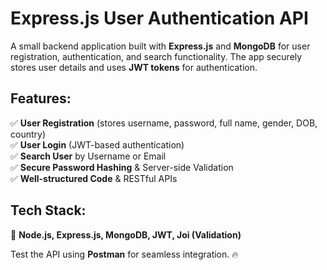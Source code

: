 # Express.js User Authentication API  

A small backend application built with **Express.js** and **MongoDB** for user registration, authentication, and search functionality. The app securely stores user details and uses **JWT tokens** for authentication.  

## Features:  
✅ **User Registration** (stores username, password, full name, gender, DOB, country)  
✅ **User Login** (JWT-based authentication)  
✅ **Search User** by Username or Email  
✅ **Secure Password Hashing** & Server-side Validation  
✅ **Well-structured Code** & RESTful APIs  

## Tech Stack:  
🚀 **Node.js, Express.js, MongoDB, JWT, Joi (Validation)**  

Test the API using **Postman** for seamless integration. 🔥  
